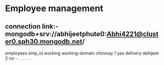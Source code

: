 # Employee management


## connection link:- mongodb+srv://abhijeetphute0:Abhi4221@cluster0.sph30.mongodb.net/




employees emp_id  working  working-domain
chinmay		1		yes			delivery
abhijeet    2       no			-
.
.
.
.
.
.
